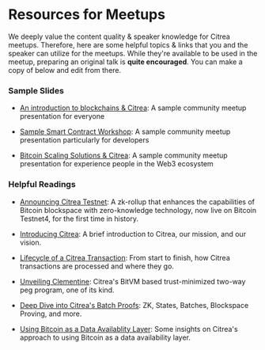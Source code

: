 # Resources for Meetups

We deeply value the content quality & speaker knowledge for Citrea meetups. Therefore, here are some helpful topics & links that you and the speaker can utilize for the meetups. While they're available to be used in the meetup, preparing an original talk is **quite encouraged**. You can make a copy of below and edit from there.

### Sample Slides

- [An introduction to blockchains & Citrea](https://docs.google.com/presentation/d/1IpHKM3A86zdE848NSQtQepNJzY9Y-1pyDiv0-Vyo3Gw/edit?usp=sharing): A sample community meetup presentation for everyone

- [Sample Smart Contract Workshop](https://docs.google.com/presentation/d/1aJjovmo5fs0LJuev_pGysE7MjEVVO4PUb3KA8zwovj8/edit?usp=sharing): A sample community meetup presentation particularly for developers

- [Bitcoin Scaling Solutions & Citrea](https://docs.google.com/presentation/d/1L-xhlKb3NKkZdWkdcGDrtQKmySp8tWpsezuUVwuUFXE/edit?usp=sharing): A sample community meetup presentation for experience people in the Web3 ecosystem

### Helpful Readings

- [Announcing Citrea Testnet](https://www.blog.citrea.xyz/citrea-testnet-live-on-bitcoin-testnet4/): A zk-rollup that enhances the capabilities of Bitcoin blockspace with zero-knowledge technology, now live on Bitcoin Testnet4, for the first time in history.

- [Introducing Citrea](https://www.blog.citrea.xyz/introducing-citrea/): A brief introduction to Citrea, our mission, and our vision.

- [Lifecycle of a Citrea Transaction](https://www.blog.citrea.xyz/lifecycle-of-a-citrea-transaction/): From start to finish, how Citrea transactions are processed and where they go.

- [Unveiling Clementine](https://www.blog.citrea.xyz/unveiling-clementine/): Citrea's BitVM based trust-minimized two-way peg program, one of its kind.

- [Deep Dive into Citrea's Batch Proofs](https://www.blog.citrea.xyz/citreas-batch-proofs/): ZK, States, Batches, Blockspace Proving, and more.

- [Using Bitcoin as a Data Availablity Layer](https://www.blog.citrea.xyz/bitcoin-as-a-data-availability-layer-what-why-how/): Some insights on Citrea's approach to using Bitcoin as a data availability layer.
